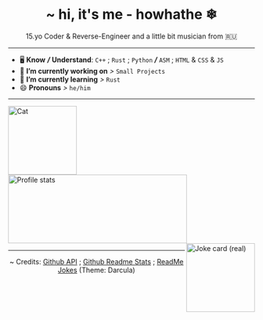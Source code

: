 <h1 align="center">~ hi, it's me - howhathe ❄</h1>
<p align="center">15.yo Coder & Reverse-Engineer and a little bit musician from 🇷🇺</p>

---

- 🖥️ **Know** ***/*** **Understand**: `C++` ; `Rust` ; `Python` ***/*** `ASM` ; `HTML` & `CSS` & `JS`
- 🔭 **I’m currently working on** *>* `Small Projects`
- 🌱 **I’m currently learning** *>* `Rust`
- 😄 **Pronouns** *>* `he/him`

---

<a href="https://github.com/howhathe" target="_blank" rel="noreferrer"> <img align="left" src="https://avatars.githubusercontent.com/u/68484326" alt="Cat" width="140" title="it's me!"/> </a>
<a href="https://github.com/howhathe?tab=repositories" target="_blank" rel="noreferrer"> <img align="center" src="https://github-readme-stats.vercel.app/api?username=howhathe" alt="Profile stats" width="365" height="140" title="my bad stats"/> </a>
<a href="https://github.com/howhathe/howhathe" target="_blank" rel="noreferrer"> <img align="right" src="https://readme-jokes.vercel.app/api?hideBorder&theme=darcula" alt="Joke card (real)" height="140" title="joke card (real)"/> </a>

---

<p align="center"> ~ Credits: <a href="https://docs.github.com/en/rest">Github API</a> ; <a href="https://github.com/anuraghazra/github-readme-stats">Github Readme Stats</a> ; <a href="https://github.com/ABSphreak/readme-jokes">ReadMe Jokes</a> (Theme: Darcula) </p>

<!--
**howhathe/howhathe** is a ✨ _special_ ✨ repository because its `README.md` (this file) appears on your GitHub profile.

Here are some ideas to get you started:

- 🔭 I’m currently working on ...
- 🌱 I’m currently learning ...
- 👯 I’m looking to collaborate on ...
- 🤔 I’m looking for help with ...
- 💬 Ask me about ...
- 📫 How to reach me: ...
- 😄 Pronouns: ...
- ⚡ Fun fact: ...
-->
